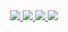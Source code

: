 <div align="center">

<!--
https://github.community/t/support-theme-context-for-images-in-light-vs-dark-mode/147981/84
-->
<a href="https://github.com/paweu9000/github-stats#gh-dark-mode-only">
<img src="https://github.com/paweu9000/github-stats/blob/master/generated/overview.svg#gh-dark-mode-only" />
<img src="https://github.com/paweu9000/github-stats/blob/master/generated/languages.svg#gh-dark-mode-only" />
</a>
<a href="https://github.com/paweu9000/github-stats#gh-light-mode-only">
<img src="https://github.com/paweu9000/github-stats/blob/master/generated/overview.svg#gh-dark-mode-only#gh-light-mode-only" />
<img src="https://github.com/paweu9000/github-stats/blob/master/generated/languages.svg#gh-dark-mode-only#gh-light-mode-only" />
</a>

</div>

<!--
**paweu9000/paweu9000** is a ✨ _special_ ✨ repository because its `README.md` (this file) appears on your GitHub profile.

Here are some ideas to get you started:

- 🔭 I’m currently working on ...
- 🌱 I’m currently learning ...
- 👯 I’m looking to collaborate on ...
- 🤔 I’m looking for help with ...
- 💬 Ask me about ...
- 📫 How to reach me: ...
- 😄 Pronouns: ...
- ⚡ Fun fact: ...
-->
